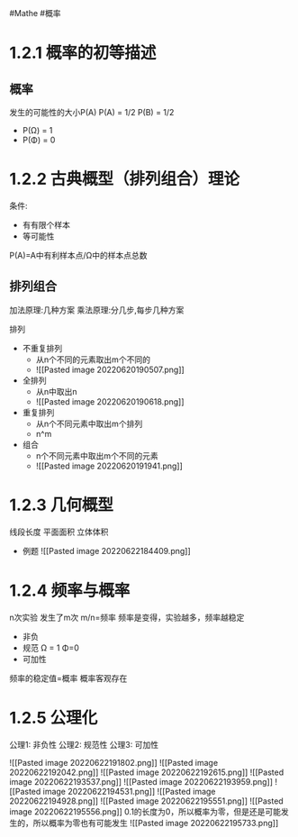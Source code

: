 #Mathe #概率
# 1.2.1 概率的初等描述
## 概率
发生的可能性的大小P(A)
P(A) = 1/2
P(B) = 1/2
- P(Ω) = 1
- P(Φ) = 0

# 1.2.2 古典概型（排列组合）理论
条件:
- 有有限个样本
- 等可能性

P(A)=A中有利样本点/Ω中的样本点总数
## 排列组合
加法原理:几种方案
乘法原理:分几步,每步几种方案

排列
- 不重复排列
	- 从n个不同的元素取出m个不同的
	- ![[Pasted image 20220620190507.png]]
- 全排列
	- 从n中取出n
	- ![[Pasted image 20220620190618.png]]
- 重复排列
	- 从n个不同元素中取出m个排列
	- n^m
- 组合 
	- n个不同元素中取出m个不同的元素
	- ![[Pasted image 20220620191941.png]]

# 1.2.3 几何概型
线段长度 平面面积 立体体积
- 例题
![[Pasted image 20220622184409.png]]

# 1.2.4 频率与概率
n次实验 发生了m次 m/n=频率
频率是变得，实验越多，频率越稳定
- 非负
- 规范 Ω = 1 Φ=0
- 可加性

频率的稳定值=概率
概率客观存在

# 1.2.5 公理化
公理1: 非负性
公理2: 规范性
公理3: 可加性

![[Pasted image 20220622191802.png]]
![[Pasted image 20220622192042.png]]
![[Pasted image 20220622192615.png]]
![[Pasted image 20220622193537.png]]
![[Pasted image 20220622193959.png]]
![[Pasted image 20220622194531.png]]
![[Pasted image 20220622194928.png]]
![[Pasted image 20220622195551.png]]
![[Pasted image 20220622195556.png]]
0.1的长度为0，所以概率为零，但是还是可能发生的，所以概率为零也有可能发生
![[Pasted image 20220622195733.png]]